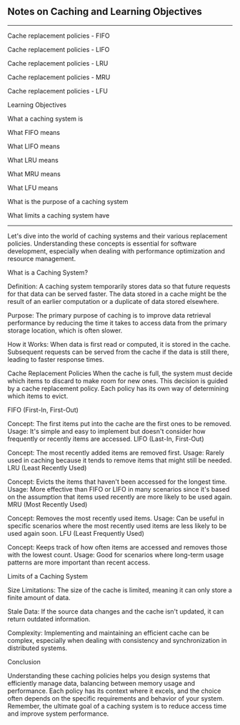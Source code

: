 Notes on Caching and Learning Objectives
---
___
Cache replacement policies - FIFO

Cache replacement policies - LIFO

Cache replacement policies - LRU

Cache replacement policies - MRU

Cache replacement policies - LFU

Learning Objectives

What a caching system is

What FIFO means

What LIFO means

What LRU means

What MRU means

What LFU means

What is the purpose of a caching system

What limits a caching system have
___
Let's dive into the world of caching systems and their various replacement policies. Understanding these concepts is essential for software development, especially when dealing with performance optimization and resource management.

What is a Caching System?

Definition:
 A caching system temporarily stores data so that future requests for that data can be served faster. The data stored in a cache might be the result of an earlier computation or a duplicate of data stored elsewhere.

Purpose:
The primary purpose of caching is to improve data retrieval performance by reducing the time it takes to access data from the primary storage location, which is often slower.

How it Works:
When data is first read or computed, it is stored in the cache. Subsequent requests can be served from the cache if the data is still there, leading to faster response times.

Cache Replacement Policies
When the cache is full, the system must decide which items to discard to make room for new ones. This decision is guided by a cache replacement policy. Each policy has its own way of determining which items to evict.

FIFO (First-In, First-Out)

Concept: The first items put into the cache are the first ones to be removed.
Usage: It's simple and easy to implement but doesn't consider how frequently or recently items are accessed.
LIFO (Last-In, First-Out)

Concept:
The most recently added items are removed first.
Usage: Rarely used in caching because it tends to remove items that might still be needed.
LRU (Least Recently Used)

Concept:
Evicts the items that haven't been accessed for the longest time.
Usage: More effective than FIFO or LIFO in many scenarios since it's based on the assumption that items used recently are more likely to be used again.
MRU (Most Recently Used)

Concept:
Removes the most recently used items.
Usage: Can be useful in specific scenarios where the most recently used items are less likely to be used again soon.
LFU (Least Frequently Used)

Concept:
 Keeps track of how often items are accessed and removes those with the lowest count.
Usage: Good for scenarios where long-term usage patterns are more important than recent access.

Limits of a Caching System

Size Limitations:
 The size of the cache is limited, meaning it can only store a finite amount of data.

Stale Data:
 If the source data changes and the cache isn't updated, it can return outdated information.

Complexity:
 Implementing and maintaining an efficient cache can be complex, especially when dealing with consistency and synchronization in distributed systems.

Conclusion

Understanding these caching policies helps you design systems that efficiently manage data, balancing between memory usage and performance. Each policy has its context where it excels, and the choice often depends on the specific requirements and behavior of your system. Remember, the ultimate goal of a caching system is to reduce access time and improve system performance.

